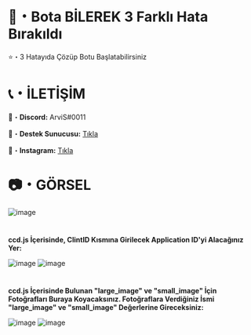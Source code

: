 # 🤖・Bota BİLEREK 3 Farklı Hata Bırakıldı
⭐・3 Hatayıda Çözüp Botu Başlatabilirsiniz
# 

# 📞・İLETİŞİM
💙・**Discord:** ArviS#0011

🔗・**Destek Sunucusu:** [Tıkla](https://discord.gg/3AfAFE5qYg)

💜・**Instagram:** [Tıkla](https://www.instagram.com/arvis_here/)
#

# 📷・GÖRSEL

![image](https://user-images.githubusercontent.com/69751083/209438415-3dffdf3e-0fdc-4793-8961-cbfcbc93515b.png)
#

__ccd.js İçerisinde, ClintID Kısmına Girilecek Application ID'yi Alacağınız Yer:__

![image](https://user-images.githubusercontent.com/69751083/164501416-a0c29c09-c49f-4982-92b0-86e6db6250a6.png)
![image](https://user-images.githubusercontent.com/69751083/164500144-73a382c7-3a55-40c0-8b34-16e6216e655e.png)
#

__ccd.js İçerisinde Bulunan "large_image" ve "small_image" İçin Fotoğrafları Buraya Koyacaksınız. Fotoğraflara Verdiğiniz İsmi "large_image" ve "small_image" Değerlerine Gireceksiniz:__

![image](https://user-images.githubusercontent.com/69751083/164499206-7f385032-5d50-4c91-8113-7c01b9af7d87.png)
![image](https://user-images.githubusercontent.com/69751083/164501304-5fcce6ba-fdfc-4e2d-8ce1-d49a8b52ed97.png)
#




